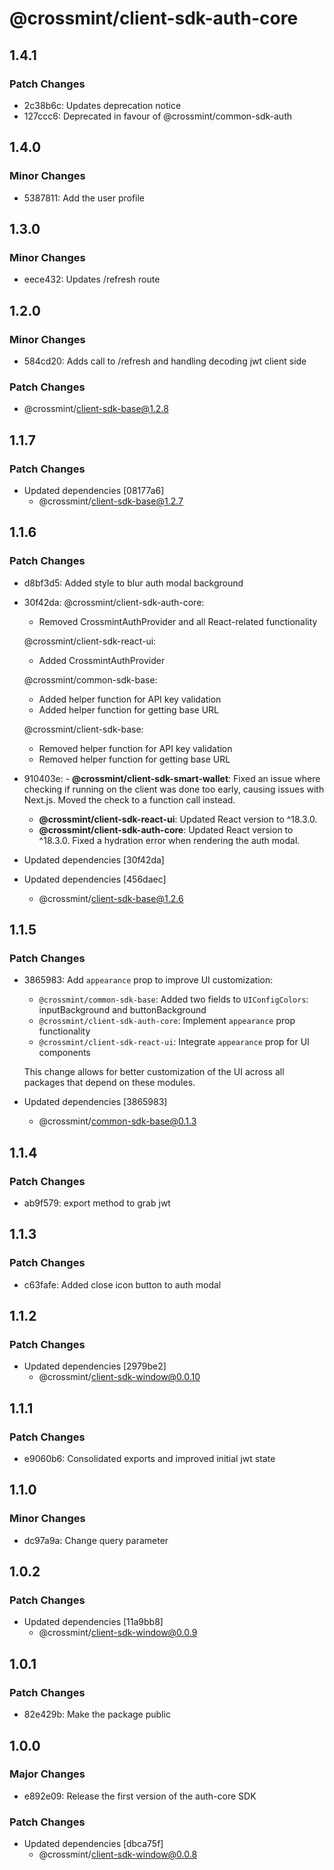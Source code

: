 # @crossmint/client-sdk-auth-core

## 1.4.1

### Patch Changes

- 2c38b6c: Updates deprecation notice
- 127ccc6: Deprecated in favour of @crossmint/common-sdk-auth

## 1.4.0

### Minor Changes

- 5387811: Add the user profile

## 1.3.0

### Minor Changes

- eece432: Updates /refresh route

## 1.2.0

### Minor Changes

- 584cd20: Adds call to /refresh and handling decoding jwt client side

### Patch Changes

- @crossmint/client-sdk-base@1.2.8

## 1.1.7

### Patch Changes

- Updated dependencies [08177a6]
  - @crossmint/client-sdk-base@1.2.7

## 1.1.6

### Patch Changes

- d8bf3d5: Added style to blur auth modal background
- 30f42da: @crossmint/client-sdk-auth-core:

  - Removed CrossmintAuthProvider and all React-related functionality

  @crossmint/client-sdk-react-ui:

  - Added CrossmintAuthProvider

  @crossmint/common-sdk-base:

  - Added helper function for API key validation
  - Added helper function for getting base URL

  @crossmint/client-sdk-base:

  - Removed helper function for API key validation
  - Removed helper function for getting base URL

- 910403e: - **@crossmint/client-sdk-smart-wallet**: Fixed an issue where checking if running on the client was done too early, causing issues with Next.js. Moved the check to a function call instead.
  - **@crossmint/client-sdk-react-ui**: Updated React version to ^18.3.0.
  - **@crossmint/client-sdk-auth-core**: Updated React version to ^18.3.0. Fixed a hydration error when rendering the auth modal.
- Updated dependencies [30f42da]
- Updated dependencies [456daec]
  - @crossmint/client-sdk-base@1.2.6

## 1.1.5

### Patch Changes

- 3865983: Add `appearance` prop to improve UI customization:

  - `@crossmint/common-sdk-base`: Added two fields to `UIConfigColors`: inputBackground and buttonBackground
  - `@crossmint/client-sdk-auth-core`: Implement `appearance` prop functionality
  - `@crossmint/client-sdk-react-ui`: Integrate `appearance` prop for UI components

  This change allows for better customization of the UI across all packages that depend on these modules.

- Updated dependencies [3865983]
  - @crossmint/common-sdk-base@0.1.3

## 1.1.4

### Patch Changes

- ab9f579: export method to grab jwt

## 1.1.3

### Patch Changes

- c63fafe: Added close icon button to auth modal

## 1.1.2

### Patch Changes

- Updated dependencies [2979be2]
  - @crossmint/client-sdk-window@0.0.10

## 1.1.1

### Patch Changes

- e9060b6: Consolidated exports and improved initial jwt state

## 1.1.0

### Minor Changes

- dc97a9a: Change query parameter

## 1.0.2

### Patch Changes

- Updated dependencies [11a9bb8]
  - @crossmint/client-sdk-window@0.0.9

## 1.0.1

### Patch Changes

- 82e429b: Make the package public

## 1.0.0

### Major Changes

- e892e09: Release the first version of the auth-core SDK

### Patch Changes

- Updated dependencies [dbca75f]
  - @crossmint/client-sdk-window@0.0.8
